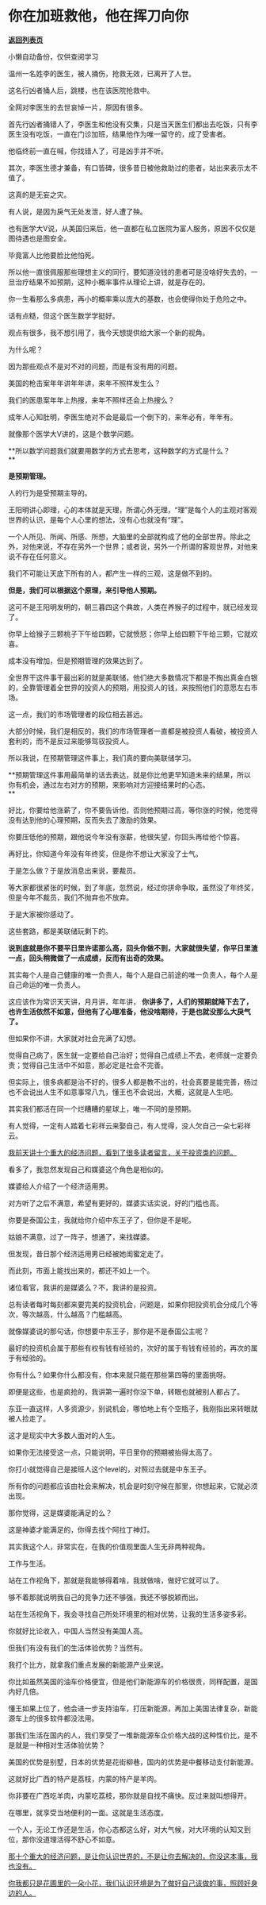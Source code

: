# 你在加班救他，他在挥刀向你

[**返回列表页**](/gzh/记忆承载3)

小懒自动备份，仅供查阅学习

温州一名姓李的医生，被人捅伤，抢救无效，已离开了人世。

这名行凶者捅人后，跳楼，也在该医院抢救中。

全网对李医生的去世哀悼一片，原因有很多。  

首先行凶者捅错人了，李医生和他没有交集，只是当天医生们都出去吃饭，只有李医生没有吃饭，一直在门诊加班，结果他作为唯一留守的，成了受害者。

他临终前一直在喊，你找错人了，可是凶手并不听。  

其次，李医生德才兼备，有口皆碑，很多昔日被他救助过的患者，站出来表示太不值了。  

这真的是无妄之灾。  

有人说，是因为戾气无处发泄，好人遭了殃。

也有医学大V说，从美国归来后，他一直都在私立医院为富人服务，原因不仅仅是图待遇也是图安全。

毕竟富人比他要脸比他怕死。  

所以他一直很佩服那些理想主义的同行，要知道没钱的患者可是没啥好失去的，一旦治疗结果不如预期，这种小概率事件从理论上讲，就是存在的。  

你一生看那么多病患，再小的概率乘以庞大的基数，也会使得你处于危险之中。  

话有点糙，但这个医生数学学挺好。

观点有很多，我不想引用了，我今天想提供给大家一个新的视角。

为什么呢？  

因为那些观点不是对不对的问题，而是有没有用的问题。

美国的枪击案年年讲年年讲，来年不照样发生么？  

我们的医患案年年上热搜，来年不照样还会上热搜么？

成年人心知肚明，李医生绝对不会是最后一个倒下的，来年必有，年年有。  

就像那个医学大V讲的，这是个数学问题。  

 **所以数学问题我们就要用数学的方式去思考，这种数学的方式是什么？  
**

 **是预期管理。**

人的行为是受预期主导的。

王阳明讲心即理，心的本体就是天理，所谓心外无理，“理”是每个人的主观对客观世界的认识，是每个人心里的想法，没有心也就没有“理”。  

一个人所见、所闻、所感、所想，大脑里的全部就构成了他的全部世界。除此之外，对他来说，不存在另外一个世界；或者说，另外一个所谓的客观世界，对他来说不存在任何意义。

我们不可能让天底下所有的人，都产生一样的三观，这是做不到的。

 **但是，我们可以根据这个原理，来引导他人预期。**

这可不是王阳明发明的，朝三暮四这个典故，人类在养猴子的过程中，就已经发现了。  

你早上给猴子三颗桃子下午给四颗，它就愤怒；你早上给四颗下午给三颗，它就欢喜。

成本没有增加，但是预期管理的效果达到了。  

全世界干这件事干最出彩的就是美联储，他们绝大多数情况下都是不掏出真金白银的，全靠管理着全世界的投资人的预期，用投资人的钱，来按照他们的意愿左右市场。  

这一点，我们的市场管理者的段位相去甚远。

大部分时候，我们是相反的，我们的市场管理者一直都是被投资人看破，被投资人套利的，而不是反过来能够驾驭投资人。

所以我说，在预期管理这件事上，我们真的要向美联储学习。  

 **预期管理这件事用最简单的话去表达，就是你比他更早知道未来的结果，所以你有机会，通过左右对方的预期，来影响对方迎接结果时的心态。  
**

好比，你要给他涨薪了，你不要告诉他，否则他预期过高，等你涨的时候，他觉得没有达到他的心理预期，反而失去了激励的效果。  

你要压低他的预期，跟他说今年没有涨薪，他很失望，你回头再给他个惊喜。

再好比，你知道今年没有年终奖，但是你不想让大家没了士气。  

于是怎么做？于是放消息出来说，要裁员。

等大家都很紧张的时候，到了年底，忽然说，经过你拼命争取，虽然没了年终奖，但是今年不裁员，我们不抛弃也不放弃。

于是大家被你感动了。  

这些套路，都是美联储玩剩下的。  

 **说到底就是你不要平日里许诺那么高，回头你做不到，大家就很失望，你平日里渣一点，回头稍微做了一点成绩，反而有出奇的效果。**  

其实每个人是自己健康的唯一负责人，每个人是自己前途的唯一负责人，每个人是自己命运的唯一负责人。  

这应该作为常识天天讲，月月讲，年年讲， **你讲多了，人们的预期就降下去了，也许生活依然不如意，但他有了心理准备，他没啥期待，于是也就没那么大戾气了。**

但如果你不讲，大家就对社会充满了幻想。

觉得自己病了，医生就一定要给自己治好；觉得自己成绩上不去，老师就一定要负责；觉得自己生活中不如意，那必定是社会不完善。  

但实际上，很多病都是治不好的，很多人都是教不出的，社会真要是能完善，杨过也不会说出人生不如意事常八九，懂王也不会说出，大概，这就是人生吧。  

其实我们都活在同一个烂糟糟的星球上，唯一不同的是预期。  

有人觉得，一定有人踏着七彩祥云来娶自己，有人觉得，没人欠自己一朵七彩祥云。

[我前天讲十个重大的经济问题，看到了很多读者留言，关于投资类的问题。  
](http://mp.weixin.qq.com/s?__biz=MzkwMzQ1MzczOQ==&mid=2247484165&idx=1&sn=449fa954b50163902677820bcb2d487f&chksm=c0974e41f7e0c757f1e6cd0bff7bf0c1f79f5aba8fac9d25342bc0d07aaf872efa7933ecf77c&scene=21#wechat_redirect)

看多了，我忽然发现自己和媒婆这个角色是相似的。  

媒婆给人介绍了一个经济适用男。  

对方听了之后不满意，希望有更好的，媒婆实话实说，好的门槛也高。  

你要是泰国公主，我就给你介绍中东王子了，但你是不是呢。

姑娘不满意，过了一阵子，想通了，来找媒婆。

但发现，昔日那个经济适用男已经被她闺蜜定走了。

而此刻，市面上能找出来的，都还不如上一个。

诸位看官，我讲的是媒婆么？不，我讲的是投资。  

总有读者每时每刻都来要完美的投资机会，问题是，如果你把投资机会分成几个等次，等次越高，什么越高？门槛越高。  

就像媒婆说的那句话，你想要中东王子，那你是不是泰国公主呢？

最好的投资机会属于那些有权有钱有经验的，次好的属于有钱有经验的，再次的属于有经验的。

你有什么？如果你什么都没有，你本来就只能在那些第四等的里面挑呀。

即便是这些，也是疯抢的，我讲第一遍时你没下单，转眼也就被别人都占了。

东亚一直这样，人多资源少，别说机会，哪怕地上有个空瓶子，我刚指出来转眼就被人捡走了。

这才是现实中大多数人面对的人生。

如果你无法接受这一点，只能说明，平日里你的预期被抬得太高了。  

你打小就觉得自己是接班人这个level的，对照过去就是中东王子。  

所有你的问题都应该由社会来解决，机会是时刻守候在那里，你想起来，它就必须出现。  

那你觉得，这是媒婆能满足的么？  

这是神婆才能满足的，你得去找个阿拉丁神灯。  

其实我这个人，非常实在，在我的价值观里面人生无非两种视角。  

工作与生活。  

站在工作视角下，那就是我能够得着啥，我就做啥，做好它就可以了。

够不着那就说明我自己的竞争力还不够强，我还不够脱颖而出。  

站在生活视角下，我会寻找自己所处环境里的相对优势，让我的生活多姿多彩。  

你就好比论收入，中国人当然没有美国人高。  

但我们有没有我们的生活体验优势？当然有。

我打个比方，就拿我们重点发展的新能源产业来说。

你比如虽然美国的油车价格便宜，但是他们新能源车的价格很贵，同样配置，是国内好几倍。

懂王如果上位了，他会进一步支持油车，打压新能源，再加上美国法律复杂，新能源车上的很多软件都没法用。  

那我们生活在国内的人，我们享受了一堆新能源车企价格大战的这种性价比，是不是就是一种相对生活体验优势？  

美国的优势是别墅，日本的优势是花街柳巷，国内的优势是中餐移动支付新能源。

这就好比广西的特产是荔枝，内蒙的特产是羊肉。

你非要在广西吃羊肉，内蒙吃荔枝，那你就是自找不痛快。反过来就叫想得开。

在哪里，就享受当地便利的一面。这就是生活态度。  

一个人，无论工作还是生活，你心态都这么好，对大气候，对大环境的认知又到位，那你没道理活得不舒心不如意。  

[那十个重大的经济问题，是让你认识世界的，不是让你去解决的，你没这本事，我也没有。  
](http://mp.weixin.qq.com/s?__biz=MzkwMzQ1MzczOQ==&mid=2247484165&idx=1&sn=449fa954b50163902677820bcb2d487f&chksm=c0974e41f7e0c757f1e6cd0bff7bf0c1f79f5aba8fac9d25342bc0d07aaf872efa7933ecf77c&scene=21#wechat_redirect)

[你我都只是花圃里的一朵小花，我们认识环境是为了做好自己该做的事，照顾好身边的人。](http://mp.weixin.qq.com/s?__biz=MzkwMzQ1MzczOQ==&mid=2247484165&idx=1&sn=449fa954b50163902677820bcb2d487f&chksm=c0974e41f7e0c757f1e6cd0bff7bf0c1f79f5aba8fac9d25342bc0d07aaf872efa7933ecf77c&scene=21#wechat_redirect)

